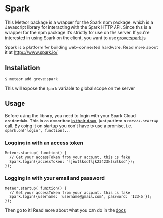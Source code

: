 # Spark
This Meteor package is a wrapper for the [Spark npm package](https://www.npmjs.org/package/spark), which is a Javascript library for interacting with the Spark HTTP API. Since this is a wrapper for the npm package it's strictly for use on the server. If you're interested in using Spark on the client, you want to use [grove:spark.js](https://github.com/grovelabs/meteor-spark.js)

Spark is a platform for building web-connected hardware. Read more about it at https://www.spark.io/


## Installation
````
$ meteor add grove:spark
````
This will expose the `Spark` variable to global scope on the server

## Usage
Before using the library, you need to login with your Spark Cloud credentials. This is as described [in their docs](http://docs.spark.io/javascript/#getting-started-logging-in), just put into a `Meteor.startup` call. By doing it on startup you don't have to use a promise, i.e. `spark.on('login', function(...`

### Logging in with an access token

````
Meteor.startup( function() {
  // Get your accessToken from your account, this is fake
  Spark.login({accessToken: 'ljewtlksdfljk23423klsdlksd'}); 
});
````

### Logging in with your email and password

````
Meteor.startup( function() {
  // Get your accessToken from your account, this is fake
  Spark.login({username: 'username@gmail.com', password: '12345'}); 
});
````

Then go to it! Read more about what you can do in the [docs](http://docs.spark.io/javascript)